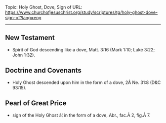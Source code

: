Topic: Holy Ghost, Dove, Sign of
URL: https://www.churchofjesuschrist.org/study/scriptures/tg/holy-ghost-dove-sign-of?lang=eng

---

## New Testament

- Spirit of God descending like a dove, Matt. 3:16 (Mark 1:10; Luke 3:22; John 1:32).

## Doctrine and Covenants

- Holy Ghost descended upon him in the form of a dove, 2Â Ne. 31:8 (D&C 93:15).

## Pearl of Great Price

- sign of the Holy Ghost â¦ in the form of a dove, Abr., fac.Â 2, fig.Â 7.

